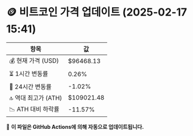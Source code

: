 # 🪙 비트코인 가격 업데이트 (2025-02-17 15:41)

| 항목                | 값 |
|--------------------|----------------|
| 💰 현재 가격 (USD) | $96468.13 |
| ⏳ 1시간 변동률    | 0.26% |
| 📆 24시간 변동률   | -1.02% |
| 🔝 역대 최고가 (ATH) | $109021.48 |
| 📉 ATH 대비 하락률 | -11.57% |

🔄 **이 파일은 GitHub Actions에 의해 자동으로 업데이트됩니다.**
